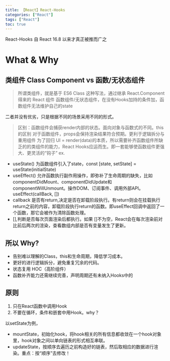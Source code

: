 ```yaml
---
title: 【React】React-Hooks
categories: ["React"]
tags: ["React"]
toc: true
---
```


React-Hooks 自 React 16.8 以来才真正被推而广之

# What & Why

## 类组件 Class Component vs 函数/无状态组件
> 所谓类组件，就是基于 ES6 Class 这种写法，通过继承 React.Component 得来的 React 组件
> 函数组件/无状态组件，在没有Hooks加持的条件加，函数组件无法维护自己的state

二者并没有优劣，只是根据不同的场景采用不同的形式。
> 区别：函数组件会捕获render内部的状态。面向对象与函数式的不同。this的区别
对于函数组件，props会保持渲染结果符合预期。更利于逻辑拆分与重用组件
为了回归 UI = render(data)的本质，所以需要补齐函数组件所缺乏的的类组件的能力，React Hooks应运而生。即一套能够使函数组件更强大、更灵活的“钩子”
ex.

- useState() 为函数组件引入了state，const [state, setState] = useState(initialState)
- useEffect() 允许函数执行副作用操作，即弥补了生命周期的缺失，比如componentDidMount、componentDidUpdate和componentWillUnmount。操作DOM、订阅事件、调用外部API。
useEffect(callBack, [])
- callback 是否有return,决定是否在卸载阶段执行。有return则会在挂载执行return之前的内容，卸载阶段执行return的函数。即useEffect回调中返回了一个函数，那它会被作为清除函数处理。
- [],判断是否每次页面渲染后都执行。如果 []不为空，React会在每次渲染前对比前后两次的渲染，查看数组内部是否有变量发生了更新。

## 所以 Why?
- 告别难以理解的Class，this和生命周期，降低学习成本。
- 更好的进行逻辑拆分，避免重复冗余的代码。
- 状态复用 HOC（高阶组件）
- 函数补齐能力还需继续完善，声明周期还有未纳入Hooks中的

## 原则

1. 只在React函数中调用Hook
2. 不要在循环，条件和嵌套中用Hook。why？

以setState为例，
- mountState，初始化hook，将hook相关的所有信息都收敛在一个hook对象里，hook对象之间以单向链表的形式相互串联。
- updateState，按顺序去遍历之前构造好的链表，然后取相应的数据进行渲染。重点：按“顺序”去修改！


